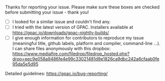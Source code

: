 Thanks for reporting your issue. Please make sure these boxes are checked before submitting your issue - thank you!

- [ ] I looked for a similar issue and couldn't find any.
- [ ] I tried with the latest version of GPAC. Installers available at https://gpac.io/downloads/gpac-nightly-builds/
- [ ] I give enough information for contributors to reproduce my issue (meaningful title, github labels, platform and compiler, command-line ...). I can share files anonymously with this dropbox: https://www.mediafire.com/filedrop/filedrop_hosted.php?drop=eec9e058a9486fe4e99c33021481d9e1826ca9dbc242a6cfaab0fe95da5e5d95

Detailed guidelines: https://gpac.io/bug-reporting/
